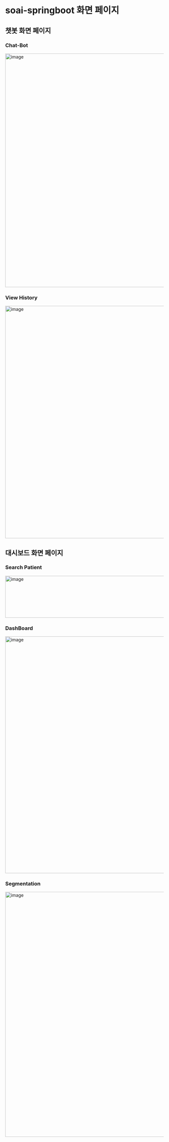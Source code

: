 # soai-springboot 화면 페이지

## 챗봇 화면 페이지
### Chat-Bot 
<img width="610" height="741" alt="image" src="https://github.com/user-attachments/assets/f96aba72-f14f-4ed2-b600-d385c6984a19" />

### View History
<img width="810" height="737" alt="image" src="https://github.com/user-attachments/assets/a34c9cf3-8070-4472-952a-79569c2dd884" />


## 대시보드 화면 페이지
### Search Patient 
<img width="854" height="133" alt="image" src="https://github.com/user-attachments/assets/e9d03c97-508f-4774-ae7d-4c460a2af0ce" />

### DashBoard
<img width="936" height="751" alt="image" src="https://github.com/user-attachments/assets/44c0bf4e-621a-42b3-ad16-88006c9ef7b5" />

### Segmentation
<img width="1049" height="777" alt="image" src="https://github.com/user-attachments/assets/56edcba7-2209-4ca2-99a6-34d861db03b4" />
